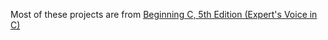 Most of these projects are from <a href="http://www.amazon.com/gp/product/1430248815/ref=as_li_tl?ie=UTF8&camp=1789&creative=390957&creativeASIN=1430248815&linkCode=as2&tag=adamblan-20&linkId=25XXBC4SFFGTKEPY">Beginning C, 5th Edition (Expert's Voice in C)</a><img src="http://ir-na.amazon-adsystem.com/e/ir?t=adamblan-20&l=as2&o=1&a=1430248815" width="1" height="1" border="0" alt="" style="border:none !important; margin:0px !important;" />
